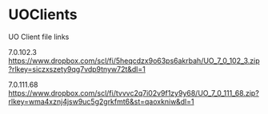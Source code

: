 # UOClients
UO Client file links

7.0.102.3<br>
https://www.dropbox.com/scl/fi/5heqcdzx9o63ps6akrbah/UO_7_0_102_3.zip?rlkey=siczxszety9qg7vdp9tnyw72t&dl=1

7.0.111.68<br>
https://www.dropbox.com/scl/fi/tvvvc2q7i02v9f1zy9y68/UO_7_0_111_68.zip?rlkey=wma4xznj4jsw9uc5g2grkfmt6&st=qaoxkniw&dl=1
